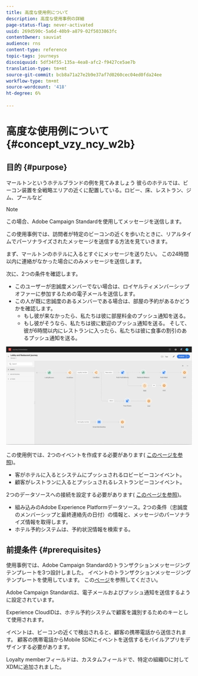 ```yaml
---
title: 高度な使用例について
description: 高度な使用事例の詳細
page-status-flag: never-activated
uuid: 269d590c-5a6d-40b9-a879-02f5033863fc
contentOwner: sauviat
audience: rns
content-type: reference
topic-tags: journeys
discoiquuid: 5df34f55-135a-4ea8-afc2-f9427ce5ae7b
translation-type: tm+mt
source-git-commit: bcb8a71a27e2b9e37af7d0260cec04ed0fda24ee
workflow-type: tm+mt
source-wordcount: '418'
ht-degree: 6%

---
```



# 高度な使用例について{#concept_vzy_ncy_w2b}

## 目的 {#purpose}

マールトンというホテルブランドの例を見てみましょう 彼らのホテルでは、ビーコン装置を全戦略エリアの近くに配置している。ロビー、床、レストラン、ジム、プールなど

>[!NOTE]
>
>この場合、Adobe Campaign Standardを使用してメッセージを送信します。

この使用事例では、訪問者が特定のビーコンの近くを歩いたときに、リアルタイムでパーソナライズされたメッセージを送信する方法を見ていきます。

まず、マールトンのホテルに入るとすぐにメッセージを送りたい。 この24時間以内に連絡がなかった場合にのみメッセージを送信します。

次に、2つの条件を確認します。

* このユーザーが忠誠度メンバーでない場合は、ロイヤルティメンバーシップオファーに参加するための電子メールを送信します。
* この人が既に忠誠度のあるメンバーである場合は、部屋の予約があるかどうかを確認します。
   * もし彼が来なかったら、私たちは彼に部屋料金のプッシュ通知を送る。
   * もし彼がそうなら、私たちは彼に歓迎のプッシュ通知を送る。 そして、彼が6時間以内にレストランに入ったら、私たちは彼に食事の割引のあるプッシュ通知を送る。

![](../assets/journeyuc2_29.png)

この使用例では、2つのイベントを作成する必要があります( [このページを参照](../usecase/configuring-the-events.md))。

* 客がホテルに入るとシステムにプッシュされるロビービーコンイベント。
* 顧客がレストランに入るとプッシュされるレストランビーコンイベント。

2つのデータソースへの接続を設定する必要があります( [このページを参照](../usecase/configuring-the-data-sources.md))。

* 組み込みのAdobe Experience Platformデータソース。2つの条件（忠誠度のメンバーシップと最終連絡先の日付）の情報と、メッセージのパーソナライズ情報を取得します。
* ホテル予約システムは、予約状況情報を検索する。

## 前提条件 {#prerequisites}

使用事例では、Adobe Campaign Standardのトランザクションメッセージングテンプレートを3つ設計しました。 イベントのトランザクションメッセージングテンプレートを使用しています。 この[ページ](https://docs.adobe.com/content/help/ja-JP/campaign-standard/using/communication-channels/transactional-messaging/about-transactional-messaging.html)を参照してください。

Adobe Campaign Standardは、電子メールおよびプッシュ通知を送信するように設定されています。

Experience CloudIDは、ホテル予約システムで顧客を識別するためのキーとして使用されます。

イベントは、ビーコンの近くで検出されると、顧客の携帯電話から送信されます。 顧客の携帯電話からMobile SDKにイベントを送信するモバイルアプリをデザインする必要があります。

Loyalty memberフィールドは、カスタムフィールドで、特定の組織IDに対してXDMに追加されました。
